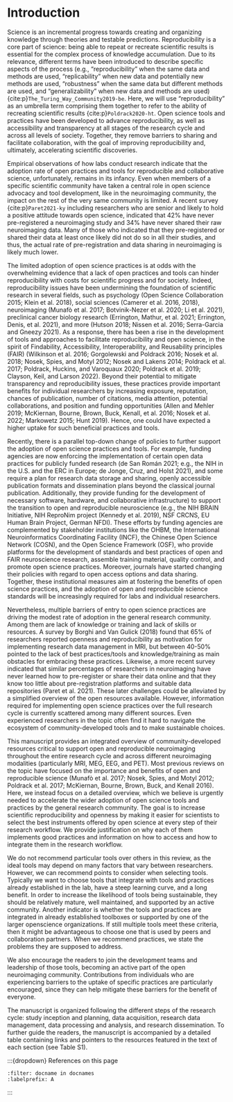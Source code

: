 Introduction
=========================================================

Science is an incremental progress towards creating and organizing knowledge through theories and testable predictions. Reproducibility is a core part of science: being able to repeat or recreate scientific results is essential for the complex process of knowledge accumulation. Due to its relevance, different terms have been introduced to describe specific aspects of the process (e.g., “reproducibility” when the same data and methods are used, “replicability” when new data and potentially new methods are used, “robustness” when the same data but different methods are used, and “generalizability” when new data and methods are used) {cite:p}`The_Turing_Way_Community2019-be`. Here, we will use “reproducibility” as an umbrella term comprising them together to refer to the ability of recreating scientific results {cite:p}`Poldrack2020-ht`. Open science tools and practices have been developed to advance reproducibility, as well as accessibility and transparency at all stages of the research cycle and across all levels of society. Together, they remove barriers to sharing and facilitate collaboration, with the goal of improving reproducibility and, ultimately, accelerating scientific discoveries.
 
Empirical observations of how labs conduct research indicate that the adoption rate of open practices and tools for reproducible and collaborative science, unfortunately, remains in its infancy. Even when members of a specific scientific community have taken a central role in open science advocacy and tool development, like in the neuroimaging community, the impact on the rest of the very same community is limited. A recent survey {cite:p}`Paret2021-ky` including researchers who are senior and likely to hold a positive attitude towards open science, indicated that 42% have never pre-registered a neuroimaging study and 34% have never shared their raw neuroimaging data. Many of those who indicated that they pre-registered or shared their data at least once likely did not do so in all their studies, and thus, the actual rate of pre-registration and data sharing in neuroimaging is likely much lower.
 
The limited adoption of open science practices is at odds with the overwhelming evidence that a lack of open practices and tools can hinder reproducibility with costs for scientific progress and for society. Indeed, reproducibility issues have been undermining the foundation of scientific research in several fields, such as psychology (Open Science Collaboration 2015; Klein et al. 2018), social sciences (Camerer et al. 2016, 2018), neuroimaging (Munafò et al. 2017; Botvinik-Nezer et al. 2020; Li et al. 2021), preclinical cancer biology research (Errington, Mathur, et al. 2021; Errington, Denis, et al. 2021), and more (Hutson 2018; Nissen et al. 2016; Serra-Garcia and Gneezy 2021). As a response, there has been a rise in the development of tools and approaches to facilitate reproducibility and open science, in the spirit of Findability, Accessibility, Interoperability, and Reusability principles (FAIR) (Wilkinson et al. 2016; Gorgolewski and Poldrack 2016; Nosek et al. 2018; Nosek, Spies, and Motyl 2012; Nosek and Lakens 2014; Poldrack et al. 2017; Poldrack, Huckins, and Varoquaux 2020; Poldrack et al. 2019; Clayson, Keil, and Larson 2022). Beyond their potential to mitigate transparency and reproducibility issues, these practices provide important benefits for individual researchers by increasing exposure, reputation, chances of publication, number of citations, media attention, potential collaborations, and position and funding opportunities (Allen and Mehler 2019; McKiernan, Bourne, Brown, Buck, Kenall, et al. 2016; Nosek et al. 2022; Markowetz 2015; Hunt 2019). Hence, one could have expected a higher uptake for such beneficial practices and tools.
 
Recently, there is a parallel top-down change of policies to further support the adoption of open science practices and tools. For example, funding agencies are now enforcing the implementation of certain open data practices for publicly funded research (de San Román 2021; e.g., the NIH in the U.S. and the ERC in Europe; de Jonge, Cruz, and Holst 2021), and some require a plan for research data storage and sharing, openly accessible publication formats and dissemination plans beyond the classical journal publication. Additionally, they provide funding for the development of necessary software, hardware, and collaborative infrastructure) to support the transition to open and reproducible neuroscience (e.g., the NIH BRAIN Initiative, NIH ReproNim project (Kennedy et al. 2019), NSF CRCNS, EU Human Brain Project, German NFDI). These efforts by funding agencies are complemented by stakeholder institutions like the OHBM, the International Neuroinformatics Coordinating Facility (INCF), the Chinese Open Science Network (COSN), and the Open Science Framework (OSF), who provide platforms for the development of standards and best practices of open and FAIR neuroscience research, assemble training material, quality control, and promote open science practices. Moreover, journals have started changing their policies with regard to open access options and data sharing. Together, these institutional measures aim at fostering the benefits of open science practices, and the adoption of open and reproducible science standards will be increasingly required for labs and individual researchers. 
 
Nevertheless, multiple barriers of entry to open science practices are driving the modest rate of adoption in the general research community. Among them are lack of knowledge or training and lack of skills or resources. A survey by Borghi and Van Gulick (2018) found that 65% of researchers reported openness and reproducibility as motivation for implementing research data management in MRI, but between 40-50% pointed to the lack of best practices/tools and knowledge/training as main obstacles for embracing these practices. Likewise, a more recent survey indicated that similar percentages of researchers in neuroimaging have never learned how to pre-register or share their data online and that they know too little about pre-registration platforms and suitable data repositories (Paret et al. 2021). These later challenges could be alleviated by a simplified overview of the open resources available. However, information required for implementing open science practices over the full research cycle is currently scattered among many different sources. Even experienced researchers in the topic often find it hard to navigate the ecosystem of community-developed tools and to make sustainable choices.
 
This manuscript provides an integrated overview of community-developed resources critical to support open and reproducible neuroimaging throughout the entire research cycle and across different neuroimaging modalities (particularly MRI, MEG, EEG, and PET). Most previous reviews on the topic have focused on the importance and benefits of open and reproducible science (Munafò et al. 2017; Nosek, Spies, and Motyl 2012; Poldrack et al. 2017; McKiernan, Bourne, Brown, Buck, and Kenall 2016). Here, we instead focus on a detailed overview, which we believe is urgently needed to accelerate the wider adoption of open science tools and practices by the general research community. The goal is to increase scientific reproducibility and openness by making it easier for scientists to select the best instruments offered by open science at every step of their research workflow. We provide justification on why each of them implements good practices and information on how to access and how to integrate them in the research workflow. 
 
We do not recommend particular tools over others in this review, as the ideal tools may depend on many factors that vary between researchers. However, we can recommend points to consider when selecting tools. Typically we want to choose tools that integrate with tools and practices already established in the lab, have a steep learning curve, and a long benefit.  In order to increase the likelihood of tools being sustainable, they should be relatively mature, well maintained, and supported by an active community. Another indicator is whether the tools and practices are integrated in already established toolboxes or supported by one of the larger openscience organizations. If still multiple tools meet these criteria, then it might be advantageous to choose one that is used by peers and collaboration partners. When we recommend practices, we state the problems they are supposed to address.
 
We also encourage the readers to join the development teams and leadership of those tools, becoming an active part of the open neuroimaging community. Contributions from individuals who are experiencing barriers to the uptake of specific practices are particularly encouraged, since they can help mitigate these barriers for the benefit of everyone.
 
The manuscript is organized following the different steps of the research cycle: study inception and planning, data acquisition, research data management, data processing and analysis, and research dissemination. To further guide the readers, the manuscript is accompanied by a detailed table containing links and pointers to the resources featured in the text of each section (see Table S1).


:::{dropdown} References on this page
```{bibliography}
:filter: docname in docnames
:labelprefix: A
```
:::



